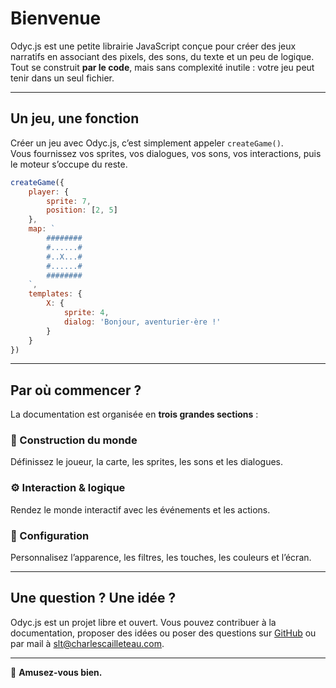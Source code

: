<script>
import Emoji from '../../../lib/ui/Doc/Emoji.svelte'
</script>

# <Emoji src="✨" /> Bienvenue

Odyc.js est une petite librairie JavaScript conçue pour créer des jeux narratifs en associant des pixels, des sons, du texte et un peu de logique.  
Tout se construit **par le code**, mais sans complexité inutile : votre jeu peut tenir dans un seul fichier.

---

## <Emoji src="🎮" /> Un jeu, une fonction

Créer un jeu avec Odyc.js, c’est simplement appeler `createGame()`.  
Vous fournissez vos sprites, vos dialogues, vos sons, vos interactions, puis le moteur s’occupe du reste.

```js
createGame({
	player: {
		sprite: 7,
		position: [2, 5]
	},
	map: `
		########
		#......#
		#..X...#
		#......#
		########
	`,
	templates: {
		X: {
			sprite: 4,
			dialog: 'Bonjour, aventurier·ère !'
		}
	}
})
```

---

## <Emoji src="🧭" /> Par où commencer ?

La documentation est organisée en **trois grandes sections** :

### 🧱 Construction du monde

Définissez le joueur, la carte, les sprites, les sons et les dialogues.

### ⚙️ Interaction & logique

Rendez le monde interactif avec les événements et les actions.

### 🎨 Configuration

Personnalisez l’apparence, les filtres, les touches, les couleurs et l’écran.

---

## <Emoji src="📫" /> Une question ? Une idée ?

Odyc.js est un projet libre et ouvert.
Vous pouvez contribuer à la documentation, proposer des idées ou poser des questions sur [GitHub](https://github.com/achtaitaipai/odyc) ou par mail à [slt@charlescailleteau.com](mailto:slt@charlescailleteau.com).

---

💫 **Amusez-vous bien.**
